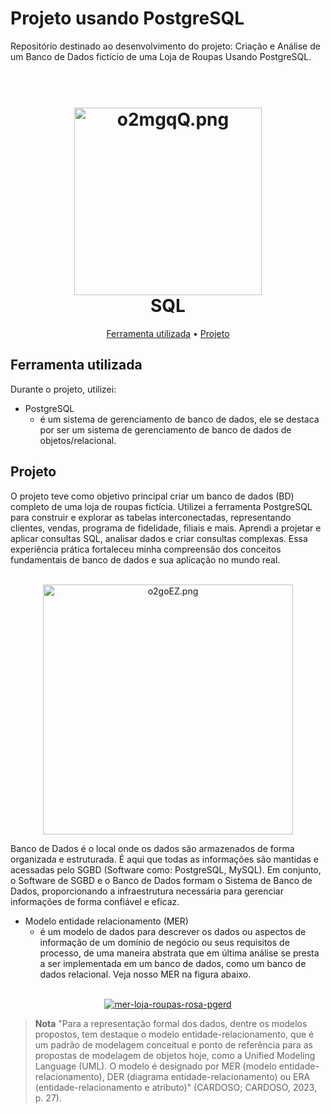 # Projeto usando PostgreSQL
Repositório destinado ao desenvolvimento do projeto: Criação e Análise de um Banco de Dados fictício de uma Loja de Roupas Usando PostgreSQL.

<h1 align="center">
  <br>
<a href="https://imagem.app/image/o2mgqQ"><img src="https://a.imagem.app/o2mgqQ.md.png" alt="o2mgqQ.png" width="300" height="300" border="0" /></a>
  <br>
  SQL
  <br>
</h1>



<p align="center">
  <a href="#ferramenta-utilizada">Ferramenta utilizada</a> •
  <a href="#projeto">Projeto</a> 
</p>


## Ferramenta utilizada

Durante o projeto, utilizei:

* PostgreSQL
  - é um sistema de gerenciamento de banco de dados, ele se destaca por ser um sistema de gerenciamento de banco de dados de objetos/relacional. 


## Projeto

O projeto teve como objetivo principal criar um banco de dados (BD) completo de uma loja de roupas fictícia. Utilizei a ferramenta PostgreSQL para construir e explorar as tabelas interconectadas, representando clientes, vendas, programa de fidelidade, filiais e mais. Aprendi a projetar e aplicar consultas SQL, analisar dados e criar consultas complexas. Essa experiência prática fortaleceu minha compreensão dos conceitos fundamentais de banco de dados e sua aplicação no mundo real.

<p align="center">
  <br>
<a href="https://imagem.app/image/o2goEZ"><img src="https://a.imagem.app/o2goEZ.png" alt="o2goEZ.png" width="400" height="400" border="0" /></a>
</p>

Banco de Dados é o local onde os dados são armazenados de forma organizada e estruturada. É aqui que todas as informações são mantidas e acessadas pelo SGBD (Software como: PostgreSQL, MySQL). Em conjunto, o Software de SGBD e o Banco de Dados formam o Sistema de Banco de Dados, proporcionando a infraestrutura necessária para gerenciar informações de forma confiável e eficaz.

* Modelo entidade relacionamento (MER)
  - é um modelo de dados para descrever os dados ou aspectos de informação de um domínio de negócio ou seus requisitos de processo, de uma maneira abstrata que em última análise se presta a ser implementada em um banco de dados, como um banco de dados relacional. Veja nosso MER na figura abaixo.

<p align="center">
  <br>
<a href='https://postimages.org/' target='_blank'><img src='https://i.postimg.cc/MHCxzWH8/mer-loja-roupas-rosa-pgerd.png' border='0' alt='mer-loja-roupas-rosa-pgerd'/></a>
  <br>
</p>



> **Nota**
> "Para a representação formal dos dados, dentre os modelos propostos, tem destaque o modelo entidade-relacionamento, que é um padrão de modelagem conceitual e ponto de referência para as propostas de modelagem de objetos hoje, como a Unified Modeling Language (UML). O modelo é designado por MER (modelo entidade-relacionamento), DER (diagrama entidade-relacionamento) ou ERA (entidade-relacionamento e atributo)" (CARDOSO; CARDOSO, 2023, p. 27). 

